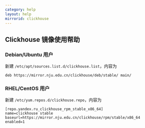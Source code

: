 ```yaml
---
category: help
layout: help
mirrorid: clickhouse
---
```


## Clickhouse 镜像使用帮助


### Debian/Ubuntu 用户


新建 `/etc/apt/sources.list.d/clickhouse.list`，内容为

```
deb https://mirror.nju.edu.cn/clickhouse/deb/stable/ main/
```


### RHEL/CentOS 用户

新建 `/etc/yum.repos.d/clickhouse.repo`，内容为

```
[repo.yandex.ru_clickhouse_rpm_stable_x86_64]
name=clickhouse stable
baseurl=https://mirror.nju.edu.cn/clickhouse/rpm/stable/x86_64
enabled=1
```
